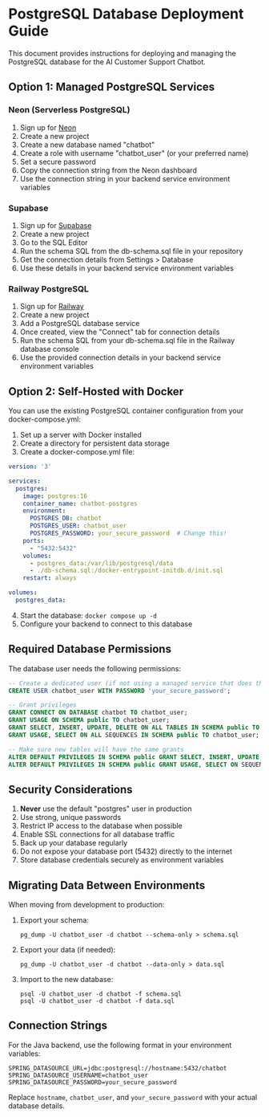 # PostgreSQL Database Deployment Guide

This document provides instructions for deploying and managing the PostgreSQL database for the AI Customer Support Chatbot.

## Option 1: Managed PostgreSQL Services

### Neon (Serverless PostgreSQL)

1. Sign up for [Neon](https://neon.tech)
2. Create a new project
3. Create a new database named "chatbot"
4. Create a role with username "chatbot_user" (or your preferred name)
5. Set a secure password
6. Copy the connection string from the Neon dashboard
7. Use the connection string in your backend service environment variables

### Supabase

1. Sign up for [Supabase](https://supabase.com)
2. Create a new project
3. Go to the SQL Editor
4. Run the schema SQL from the db-schema.sql file in your repository
5. Get the connection details from Settings > Database
6. Use these details in your backend service environment variables

### Railway PostgreSQL

1. Sign up for [Railway](https://railway.app)
2. Create a new project
3. Add a PostgreSQL database service
4. Once created, view the "Connect" tab for connection details
5. Run the schema SQL from your db-schema.sql file in the Railway database console
6. Use the provided connection details in your backend service environment variables

## Option 2: Self-Hosted with Docker

You can use the existing PostgreSQL container configuration from your docker-compose.yml:

1. Set up a server with Docker installed
2. Create a directory for persistent data storage
3. Create a docker-compose.yml file:

```yaml
version: '3'

services:
  postgres:
    image: postgres:16
    container_name: chatbot-postgres
    environment:
      POSTGRES_DB: chatbot
      POSTGRES_USER: chatbot_user
      POSTGRES_PASSWORD: your_secure_password  # Change this!
    ports:
      - "5432:5432"
    volumes:
      - postgres_data:/var/lib/postgresql/data
      - ./db-schema.sql:/docker-entrypoint-initdb.d/init.sql
    restart: always

volumes:
  postgres_data:
```

4. Start the database: `docker compose up -d`
5. Configure your backend to connect to this database

## Required Database Permissions

The database user needs the following permissions:

```sql
-- Create a dedicated user (if not using a managed service that does this)
CREATE USER chatbot_user WITH PASSWORD 'your_secure_password';

-- Grant privileges
GRANT CONNECT ON DATABASE chatbot TO chatbot_user;
GRANT USAGE ON SCHEMA public TO chatbot_user;
GRANT SELECT, INSERT, UPDATE, DELETE ON ALL TABLES IN SCHEMA public TO chatbot_user;
GRANT USAGE, SELECT ON ALL SEQUENCES IN SCHEMA public TO chatbot_user;

-- Make sure new tables will have the same grants
ALTER DEFAULT PRIVILEGES IN SCHEMA public GRANT SELECT, INSERT, UPDATE, DELETE ON TABLES TO chatbot_user;
ALTER DEFAULT PRIVILEGES IN SCHEMA public GRANT USAGE, SELECT ON SEQUENCES TO chatbot_user;
```

## Security Considerations

1. **Never** use the default "postgres" user in production
2. Use strong, unique passwords
3. Restrict IP access to the database when possible
4. Enable SSL connections for all database traffic
5. Back up your database regularly
6. Do not expose your database port (5432) directly to the internet
7. Store database credentials securely as environment variables

## Migrating Data Between Environments

When moving from development to production:

1. Export your schema: 
   ```
   pg_dump -U chatbot_user -d chatbot --schema-only > schema.sql
   ```

2. Export your data (if needed):
   ```
   pg_dump -U chatbot_user -d chatbot --data-only > data.sql
   ```

3. Import to the new database:
   ```
   psql -U chatbot_user -d chatbot -f schema.sql
   psql -U chatbot_user -d chatbot -f data.sql
   ```

## Connection Strings

For the Java backend, use the following format in your environment variables:

```
SPRING_DATASOURCE_URL=jdbc:postgresql://hostname:5432/chatbot
SPRING_DATASOURCE_USERNAME=chatbot_user
SPRING_DATASOURCE_PASSWORD=your_secure_password
```

Replace `hostname`, `chatbot_user`, and `your_secure_password` with your actual database details.